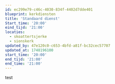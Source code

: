 ```yaml
---
id: ec299e79-c46c-4030-834f-4402d7dde401
blueprint: kerkdiensten
title: 'Standaard dienst'
Start_time: '20:00'
eind_tijd: '21:00'
locaties:
  - skoattertsjerke
  - sionskerk
updated_by: 47e120c0-c653-4bfd-a81f-bc32cec57707
updated_at: 1748196100
start_time: '20:00'
end_tijd: '21:00'
end_time: '21:00'
---
```

test